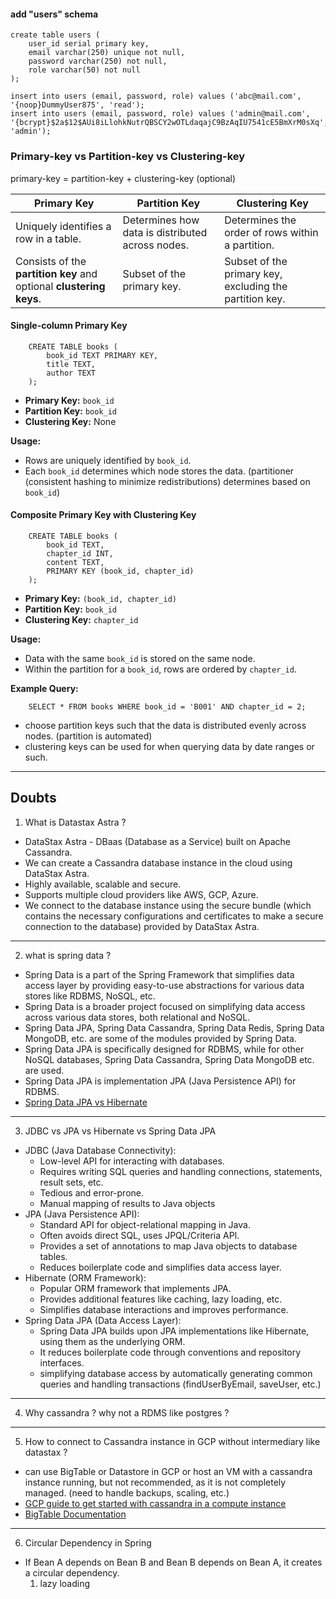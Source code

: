 #### add "users" schema
```postgresql
create table users (
    user_id serial primary key,
    email varchar(250) unique not null,
    password varchar(250) not null,
    role varchar(50) not null
);

insert into users (email, password, role) values ('abc@mail.com', '{noop}DummyUser875', 'read');
insert into users (email, password, role) values ('admin@mail.com', '{bcrypt}$2a$12$AUi8iLlohkNutrQBSCY2wOTLdaqajC9BzAqIU7541cE5BmXrM0sXq', 'admin');
```


### Primary-key vs Partition-key vs Clustering-key

primary-key = partition-key + clustering-key (optional)

| **Primary Key**                              | **Partition Key**                          | **Clustering Key**                          |
|----------------------------------------------|--------------------------------------------|--------------------------------------------|
| Uniquely identifies a row in a table.        | Determines how data is distributed across nodes. | Determines the order of rows within a partition. |
| Consists of the **partition key** and optional **clustering keys**. | Subset of the primary key.                 | Subset of the primary key, excluding the partition key. |

#### Single-column Primary Key
```postgresql
    CREATE TABLE books (
        book_id TEXT PRIMARY KEY,
        title TEXT,
        author TEXT
    );
```
- **Primary Key:** `book_id`
- **Partition Key:** `book_id`
- **Clustering Key:** None

**Usage:**
- Rows are uniquely identified by `book_id`.
- Each `book_id` determines which node stores the data. (partitioner (consistent hashing to minimize redistributions) determines based on `book_id`)

#### Composite Primary Key with Clustering Key
```postgresql
    CREATE TABLE books (
        book_id TEXT,
        chapter_id INT,
        content TEXT,
        PRIMARY KEY (book_id, chapter_id)
    );
```
- **Primary Key:** `(book_id, chapter_id)`
- **Partition Key:** `book_id`
- **Clustering Key:** `chapter_id`

**Usage:**
- Data with the same `book_id` is stored on the same node.
- Within the partition for a `book_id`, rows are ordered by `chapter_id`.

**Example Query:**
```postgresql
    SELECT * FROM books WHERE book_id = 'B001' AND chapter_id = 2;
```

- choose partition keys such that the data is distributed evenly across nodes. (partition is automated)
- clustering keys can be used for when querying data by date ranges or such.
--- 

Doubts
---
1. What is Datastax Astra ?
- DataStax Astra - DBaas (Database as a Service) built on Apache Cassandra.
- We can create a Cassandra database instance in the cloud using DataStax Astra.
- Highly available, scalable and secure.
- Supports multiple cloud providers like AWS, GCP, Azure.
- We connect to the database instance using the secure bundle (which contains the necessary configurations and certificates to make a secure connection to the database) provided by DataStax Astra.
---
2. what is spring data ?
- Spring Data is a part of the Spring Framework that simplifies data access layer by providing easy-to-use abstractions for various data stores like RDBMS, NoSQL, etc.
- Spring Data is a broader project focused on simplifying data access across various data stores, both relational and NoSQL.
- Spring Data JPA, Spring Data Cassandra, Spring Data Redis, Spring Data MongoDB, etc. are some of the modules provided by Spring Data.
- Spring Data JPA is specifically designed for RDBMS, while for other NoSQL databases, Spring Data Cassandra, Spring Data MongoDB etc. are used. 
- Spring Data JPA is implementation JPA (Java Persistence API) for RDBMS.
- [Spring Data JPA vs Hibernate](https://stackoverflow.com/questions/23862994/whats-the-difference-between-hibernate-and-spring-data-jpa)
---
3. JDBC vs JPA vs Hibernate vs Spring Data JPA
- JDBC (Java Database Connectivity):
    - Low-level API for interacting with databases.
    - Requires writing SQL queries and handling connections, statements, result sets, etc.
    - Tedious and error-prone.
    - Manual mapping of results to Java objects
- JPA (Java Persistence API):
    - Standard API for object-relational mapping in Java.
    - Often avoids direct SQL, uses JPQL/Criteria API. 
    - Provides a set of annotations to map Java objects to database tables.
    - Reduces boilerplate code and simplifies data access layer.
- Hibernate (ORM Framework):
    - Popular ORM framework that implements JPA.
    - Provides additional features like caching, lazy loading, etc.
    - Simplifies database interactions and improves performance.
- Spring Data JPA (Data Access Layer):
   - Spring Data JPA builds upon JPA implementations like Hibernate, using them as the underlying ORM.
   - It reduces boilerplate code through conventions and repository interfaces.
   - simplifying database access by automatically generating common queries and handling transactions (findUserByEmail, saveUser, etc.)
---
4. Why cassandra ? why not a RDMS like postgres ?
---
5. How to connect to Cassandra instance in GCP without intermediary like datastax ?
- can use BigTable or Datastore in GCP or host an VM with a cassandra instance running, but not recommended, as it is not completely managed. (need to handle backups, scaling, etc.)
- [GCP guide to get started with cassandra in a compute instance](https://github.com/GoogleCloudPlatform/compute-cassandra-python)
- [BigTable Documentation](https://cloud.google.com/bigtable/docs/reference/)
---

6. Circular Dependency in Spring
- If Bean A depends on Bean B and Bean B depends on Bean A, it creates a circular dependency. 
   1. lazy loading 